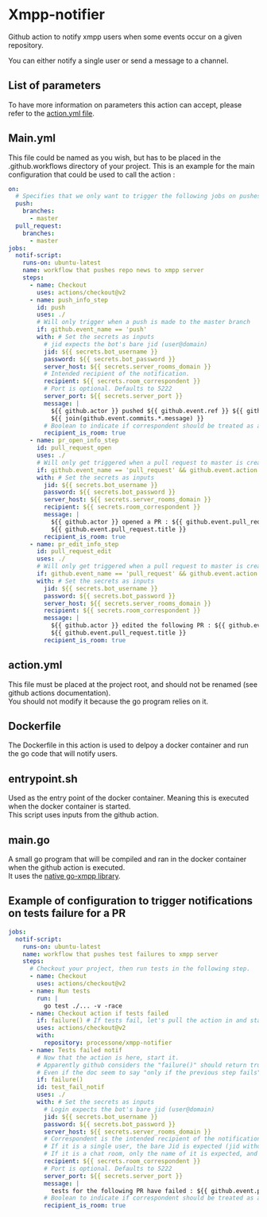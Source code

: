 # Xmpp-notifier
Github action to notify xmpp users when some events occur on a given repository.  

You can either notify a single user or send a message to a channel.

## List of parameters
To have more information on parameters this action can accept, please refer to the 
[action.yml file](https://github.com/processone/xmpp-notifier/blob/master/action.yml). 


## Main.yml
This file could be named as you wish, but has to be placed in the .github.workflows directory of your project.
This is an example for the main configuration that could be used to call the action :  
```yaml
on:
  # Specifies that we only want to trigger the following jobs on pushes and pull request creations for the master branch
  push:
    branches:
      - master
  pull_request:
    branches:
      - master
jobs:
  notif-script:
    runs-on: ubuntu-latest
    name: workflow that pushes repo news to xmpp server
    steps:
      - name: Checkout
        uses: actions/checkout@v2
      - name: push_info_step
        id: push
        uses: ./
        # Will only trigger when a push is made to the master branch
        if: github.event_name == 'push'
        with: # Set the secrets as inputs
          # jid expects the bot's bare jid (user@domain)
          jid: ${{ secrets.bot_username }}
          password: ${{ secrets.bot_password }}
          server_host: ${{ secrets.server_rooms_domain }}
          # Intended recipient of the notification.
          recipient: ${{ secrets.room_correspondent }}
          # Port is optional. Defaults to 5222
          server_port: ${{ secrets.server_port }}
          message: |
            ${{ github.actor }} pushed ${{ github.event.ref }} ${{ github.event.compare }} with message:
            ${{ join(github.event.commits.*.message) }}
          # Boolean to indicate if correspondent should be treated as a room (true) or a single user (false)
          recipient_is_room: true
      - name: pr_open_info_step
        id: pull_request_open
        uses: ./
        # Will only get triggered when a pull request to master is created
        if: github.event_name == 'pull_request' && github.event.action == 'opened'
        with: # Set the secrets as inputs
          jid: ${{ secrets.bot_username }}
          password: ${{ secrets.bot_password }}
          server_host: ${{ secrets.server_rooms_domain }}
          recipient: ${{ secrets.room_correspondent }}
          message: |
            ${{ github.actor }} opened a PR : ${{ github.event.pull_request.html_url }} with message :
            ${{ github.event.pull_request.title }}
          recipient_is_room: true
      - name: pr_edit_info_step
        id: pull_request_edit
        uses: ./
        # Will only get triggered when a pull request to master is created
        if: github.event_name == 'pull_request' && github.event.action == 'edited'
        with: # Set the secrets as inputs
          jid: ${{ secrets.bot_username }}
          password: ${{ secrets.bot_password }}
          server_host: ${{ secrets.server_rooms_domain }}
          recipient: ${{ secrets.room_correspondent }}
          message: |
            ${{ github.actor }} edited the following PR : ${{ github.event.pull_request.html_url }} with message :
            ${{ github.event.pull_request.title }}
          recipient_is_room: true
``` 

## action.yml  
This file must be placed at the project root, and should not be renamed (see github actions documentation).  
You should not modify it because the go program relies on it.  

## Dockerfile
The Dockerfile in this action is used to delpoy a docker container and run the go code that will notify users.  

## entrypoint.sh
Used as the entry point of the docker container. Meaning this is executed when the docker container is started.  
This script uses inputs from the github action.

## main.go
A small go program that will be compiled and ran in the docker container when the github action is executed.  
It uses the [native go-xmpp library](https://github.com/FluuxIO/go-xmpp).

## Example of configuration to trigger notifications on tests failure for a PR

```yaml
jobs:
  notif-script:
    runs-on: ubuntu-latest
    name: workflow that pushes test failures to xmpp server
    steps:
      # Checkout your project, then run tests in the following step.
      - name: Checkout
        uses: actions/checkout@v2
      - name: Run tests
        run: |
          go test ./... -v -race
      - name: Checkout action if tests failed
        if: failure() # If tests fail, let's pull the action in and start it 
        uses: actions/checkout@v2
        with:
          repository: processone/xmpp-notifier
      - name: Tests failed notif
        # Now that the action is here, start it.
        # Apparently github considers the "failure()" should return true if *any* of the previous steps fail
        # Even if the doc seem to say "only if the previous step fails" (https://help.github.com/en/actions/reference/contexts-and-expression-syntax-for-github-actions#job-status-check-functions)
        if: failure()  
        id: test_fail_notif
        uses: ./
        with: # Set the secrets as inputs
          # Login expects the bot's bare jid (user@domain)
          jid: ${{ secrets.bot_username }}
          password: ${{ secrets.bot_password }}
          server_host: ${{ secrets.server_rooms_domain }}
          # Correspondent is the intended recipient of the notification.
          # If it is a single user, the bare Jid is expected (jid without resource)
          # If it is a chat room, only the name of it is expected, and "server_domain" will be used to complete the jid
          recipient: ${{ secrets.room_correspondent }}
          # Port is optional. Defaults to 5222
          server_port: ${{ secrets.server_port }}
          message: |
            tests for the following PR have failed : ${{ github.event.pull_request.html_url }}
          # Boolean to indicate if correspondent should be treated as a room (true) or a single user
          recipient_is_room: true
```
